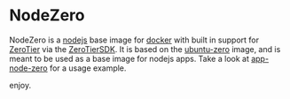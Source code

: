 # NodeZero

NodeZero is a [nodejs](https://nodejs.org/) base image for [docker](https://www.docker.com/) with built in support for [ZeroTier](https://www.zerotier.com/) via the [ZeroTierSDK](https://github.com/zerotier/ZeroTierSDK). It is based on the [ubuntu-zero](https://github.com/asbjornenge/ubuntu-zero) image, and is meant to be used as a base image for nodejs apps. Take a look at [app-node-zero](https://github.com/asbjornenge/app-node-zero) for a usage example.

enjoy.
